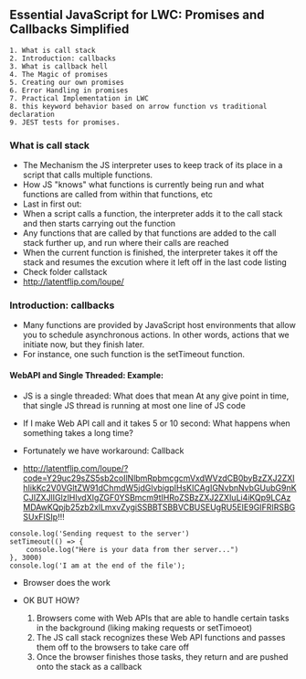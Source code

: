 ## Essential JavaScript for LWC: Promises and Callbacks Simplified
    1. What is call stack
    2. Introduction: callbacks
    3. What is callback hell
    4. The Magic of promises
    5. Creating our own promises
    6. Error Handling in promises
    7. Practical Implementation in LWC
    8. this keyword behavior based on arrow function vs traditional declaration
    9. JEST tests for promises. 


### What is call stack

- The Mechanism the JS interpreter uses to keep track of its place in a script that calls
multiple functions. 
- How JS "knows" what functions is currently being run and what 
functions are called from within that functions, etc
- Last in first out:
- When a script calls a function, the interpreter adds it to the call stack and then starts carrying out the function
- Any functions that are called by that functions are added to the call stack further up, and run where their 
calls are reached
- When the current function is finished, the interpreter takes it off the stack and resumes
the excution where it left off in the last code listing
- Check folder callstack
- http://latentflip.com/loupe/

### Introduction: callbacks

- Many functions are provided by JavaScript host environments that allow you to schedule asynchronous actions. In other words, actions that we initiate now, but they finish later.
- For instance, one such function is the setTimeout function.

#### WebAPI and Single Threaded: Example:

- JS is a single threaded: 
    What does that mean
    At any give point in time, that single JS thread is running at most
    one line of JS code
- If I make Web API call and it takes 5 or 10 second:
    What happens when something takes a long time?

- Fortunately we have workaround: Callback

- http://latentflip.com/loupe/?code=Y29uc29sZS5sb2coIlNlbmRpbmcgcmVxdWVzdCB0byBzZXJ2ZXIhIikKc2V0VGltZW91dChmdW5jdGlvbigpIHsKICAgIGNvbnNvbGUubG9nKCJIZXJlIGlzIHlvdXIgZGF0YSBmcm9tIHRoZSBzZXJ2ZXIuLi4iKQp9LCAzMDAwKQpjb25zb2xlLmxvZygiSSBBTSBBVCBUSEUgRU5EIE9GIFRIRSBGSUxFISIp!!!

```JS
console.log('Sending request to the server')
setTimeout(() => {
    console.log("Here is your data from ther server...")
}, 3000)
console.log('I am at the end of the file');
```

- Browser does the work

- OK BUT HOW?
    1. Browsers come with Web APIs that are able to handle certain tasks in the background
    (liking making requests or setTimoeot)
    2. The JS call stack recognizes these Web API functions and passes them off to the
    browsers to take care off
    3. Once the browser finishes those tasks, they return and are pushed onto the stack as 
    a callback


